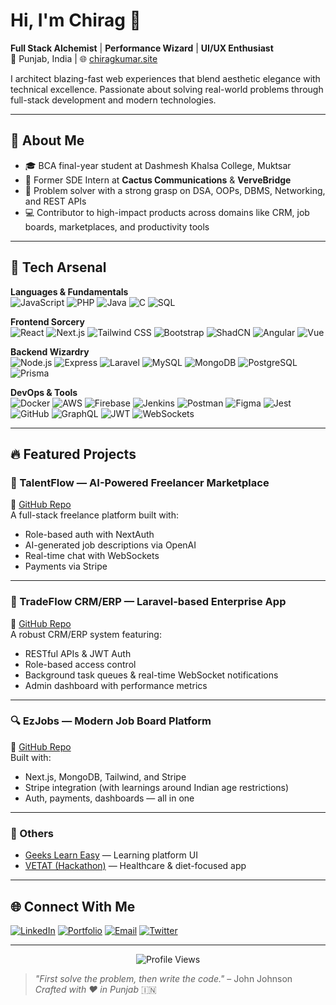 # Hi, I'm Chirag 👋

**Full Stack Alchemist** | **Performance Wizard** | **UI/UX Enthusiast**  
📍 Punjab, India | 🌐 [chiragkumar.site](https://chiragkumar.site)

I architect blazing-fast web experiences that blend aesthetic elegance with technical excellence. Passionate about solving real-world problems through full-stack development and modern technologies.

---

## 🧠 About Me

- 🎓 BCA final-year student at Dashmesh Khalsa College, Muktsar
- 💼 Former SDE Intern at **Cactus Communications** & **VerveBridge**
- 🧩 Problem solver with a strong grasp on DSA, OOPs, DBMS, Networking, and REST APIs
- 💻 Contributor to high-impact products across domains like CRM, job boards, marketplaces, and productivity tools

---

## 🚀 Tech Arsenal

**Languages & Fundamentals**  
![JavaScript](https://img.shields.io/badge/-JavaScript-F7DF1E?logo=javascript&logoColor=black)
![PHP](https://img.shields.io/badge/-PHP-777BB4?logo=php)
![Java](https://img.shields.io/badge/-Java-007396?logo=java)
![C](https://img.shields.io/badge/-C-A8B9CC?logo=c)
![SQL](https://img.shields.io/badge/-SQL-4479A1?logo=mysql)

**Frontend Sorcery**  
![React](https://img.shields.io/badge/-React-61DAFB?logo=react)
![Next.js](https://img.shields.io/badge/-Next.js-000000?logo=next.js)
![Tailwind CSS](https://img.shields.io/badge/-Tailwind_CSS-38B2AC?logo=tailwind-css)
![Bootstrap](https://img.shields.io/badge/-Bootstrap-7952B3?logo=bootstrap)
![ShadCN](https://img.shields.io/badge/-ShadCN_UI-blueviolet)
![Angular](https://img.shields.io/badge/-Angular-DD0031?logo=angular)
![Vue](https://img.shields.io/badge/-Vue-4FC08D?logo=vue.js)

**Backend Wizardry**  
![Node.js](https://img.shields.io/badge/-Node.js-339933?logo=node.js)
![Express](https://img.shields.io/badge/-Express-000000?logo=express)
![Laravel](https://img.shields.io/badge/-Laravel-FF2D20?logo=laravel)
![MySQL](https://img.shields.io/badge/-MySQL-4479A1?logo=mysql)
![MongoDB](https://img.shields.io/badge/-MongoDB-47A248?logo=mongodb)
![PostgreSQL](https://img.shields.io/badge/-PostgreSQL-336791?logo=postgresql)
![Prisma](https://img.shields.io/badge/-Prisma-2D3748?logo=prisma)

**DevOps & Tools**  
![Docker](https://img.shields.io/badge/-Docker-2496ED?logo=docker)
![AWS](https://img.shields.io/badge/-AWS-232F3E?logo=amazon-aws)
![Firebase](https://img.shields.io/badge/-Firebase-FFCA28?logo=firebase)
![Jenkins](https://img.shields.io/badge/-Jenkins-D24939?logo=jenkins)
![Postman](https://img.shields.io/badge/-Postman-FF6C37?logo=postman)
![Figma](https://img.shields.io/badge/-Figma-F24E1E?logo=figma)
![Jest](https://img.shields.io/badge/-Jest-C21325?logo=jest)
![GitHub](https://img.shields.io/badge/-GitHub-181717?logo=github)
![GraphQL](https://img.shields.io/badge/-GraphQL-E10098?logo=graphql)
![JWT](https://img.shields.io/badge/-JWT-000000?logo=jsonwebtokens)
![WebSockets](https://img.shields.io/badge/-WebSockets-FFA500)

---

## 🔥 Featured Projects

### 🧠 TalentFlow — AI-Powered Freelancer Marketplace  
🔗 [GitHub Repo](https://github.com/Chirag-2199/TalentFlow)  
A full-stack freelance platform built with:
- Role-based auth with NextAuth
- AI-generated job descriptions via OpenAI
- Real-time chat with WebSockets
- Payments via Stripe

---

### 💼 TradeFlow CRM/ERP — Laravel-based Enterprise App  
🔗 [GitHub Repo](https://github.com/Chirag-2199/easy-job)  
A robust CRM/ERP system featuring:
- RESTful APIs & JWT Auth
- Role-based access control
- Background task queues & real-time WebSocket notifications
- Admin dashboard with performance metrics

---

### 🔍 EzJobs — Modern Job Board Platform  
🔗 [GitHub Repo](https://github.com/Chirag-2199/TradeFlow)  
Built with:
- Next.js, MongoDB, Tailwind, and Stripe
- Stripe integration (with learnings around Indian age restrictions)
- Auth, payments, dashboards — all in one

---

### 🌱 Others  
- [Geeks Learn Easy](https://github.com/Geeks-Learn-Easy) — Learning platform UI  
- [VETAT (Hackathon)](https://github.com/Hack-The-Mountain-4-0-VETAT) — Healthcare & diet-focused app

---

## 🌐 Connect With Me

[![LinkedIn](https://img.shields.io/badge/LinkedIn-0A66C2?style=for-the-badge&logo=linkedin)](https://www.linkedin.com/in/chirag2199/)
[![Portfolio](https://img.shields.io/badge/Portfolio-FF4088?style=for-the-badge&logo=hugo)](https://chirag.dev)
[![Email](https://img.shields.io/badge/Email-EA4335?style=for-the-badge&logo=gmail)](mailto:chiragkumar2199@gmail.com)
[![Twitter](https://img.shields.io/badge/Twitter-1DA1F2?style=for-the-badge&logo=twitter)](https://twitter.com/chirag_dev)

---

<p align="center">
  <img src="https://komarev.com/ghpvc/?username=Chirag-2199&color=dc143c" alt="Profile Views">
</p>

> *"First solve the problem, then write the code."* – John Johnson  
> *Crafted with ❤️ in Punjab* 🇮🇳
